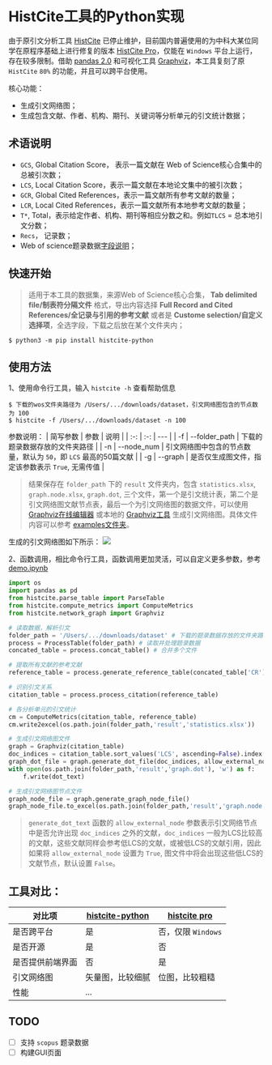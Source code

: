 # HistCite工具的Python实现

由于原引文分析工具 [HistCite](https://support.clarivate.com/ScientificandAcademicResearch/s/article/HistCite-No-longer-in-active-development-or-officially-supported) 已停止维护，目前国内普遍使用的为中科大某位同学在原程序基础上进行修复的版本 [HistCite Pro](https://zhuanlan.zhihu.com/p/20902898)，仅能在 `Windows` 平台上运行，存在较多限制。借助 [pandas 2.0](https://pandas.pydata.org/docs/dev/whatsnew/v2.0.0.html) 和可视化工具 [Graphviz](https://graphviz.org)，本工具复刻了原 `HistCite` `80%` 的功能，并且可以跨平台使用。

核心功能：
- 生成引文网络图；
- 生成包含文献、作者、机构、期刊、关键词等分析单元的引文统计数据；  

## 术语说明
- `GCS`, Global Citation Score， 表示一篇文献在 Web of Science核心合集中的总被引次数；
- `LCS`, Local Citation Score，表示一篇文献在本地论文集中的被引次数；
- `GCR`, Global Cited References，表示一篇文献所有参考文献的数量；
- `LCR`, Local Cited References，表示一篇文献所有本地参考文献的数量；
- `T*`, Total，表示给定作者、机构、期刊等相应分数之和。例如`TLCS` = 总本地引文分数；
- `Recs`， 记录数；
- Web of science题录数据[字段说明](https://images.webofknowledge.com/WOKRS5132R4.2/help/zh_CN/WOS/hs_wos_fieldtags.html)；

## 快速开始
> 适用于本工具的数据集，来源Web of Science核心合集，<b> Tab delimited file/制表符分隔文件</b> 格式，导出内容选择 <b>Full Record and Cited References/全记录与引用的参考文献</b> 或者是 <b>Custome selection/自定义选择项</b>，全选字段，下载之后放在某个文件夹内；    

```console
$ python3 -m pip install histcite-python
```

## 使用方法
1、使用命令行工具，输入 `histcite -h` 查看帮助信息
```console
$ 下载的wos文件夹路径为 /Users/.../downloads/dataset，引文网络图包含的节点数为 100
$ histcite -f /Users/.../downloads/dataset -n 100
```
参数说明：
| 简写参数 | 参数 | 说明 |
| :-: | :-: | --- |
| -f | --folder_path | 下载的题录数据存放的文件夹路径 |
| -n | --node_num | 引文网络图中包含的节点数量，默认为 `50`，即 `LCS` 最高的50篇文献 |
| -g | --graph | 是否仅生成图文件，指定该参数表示 `True`, 无需传值 |

> 结果保存在 `folder_path` 下的 `result` 文件夹内，包含 `statistics.xlsx`, `graph.node.xlsx`, `graph.dot`, 三个文件，第一个是引文统计表，第二个是引文网络图文献节点表，最后一个为引文网络图的数据文件，可以使用 [Graphviz在线编辑器](http://magjac.com/graphviz-visual-editor/) 或本地的 [Graphviz工具](https://graphviz.org/) 生成引文网络图。具体文件内容可以参考 [examples文件夹](examples)。

生成的引文网络图如下所示：
<img src="examples/graph.svg">  

2、函数调用，相比命令行工具，函数调用更加灵活，可以自定义更多参数，参考 [demo.ipynb](demo.ipynb)

```python
import os
import pandas as pd
from histcite.parse_table import ParseTable
from histcite.compute_metrics import ComputeMetrics
from histcite.network_graph import Graphviz

# 读取数据，解析引文
folder_path = '/Users/.../downloads/dataset' # 下载的题录数据存放的文件夹路径
process = ProcessTable(folder_path) # 读取并处理题录数据
concated_table = process.concat_table() # 合并多个文件

# 提取所有文献的参考文献
reference_table = process.generate_reference_table(concated_table['CR']) 

# 识别引文关系
citation_table = process.process_citation(reference_table) 

# 各分析单元的引文统计
cm = ComputeMetrics(citation_table, reference_table)
cm.write2excel(os.path.join(folder_path,'result','statistics.xlsx'))

# 生成引文网络图文件
graph = Graphviz(citation_table)
doc_indices = citation_table.sort_values('LCS', ascending=False).index[:100] # 选取LSC最高的100篇文献
graph_dot_file = graph.generate_dot_file(doc_indices, allow_external_node=False)
with open(os.path.join(folder_path,'result','graph.dot'), 'w') as f:
    f.write(dot_text)

# 生成引文网络图节点文件
graph_node_file = graph.generate_graph_node_file()
graph_node_file.to_excel(os.path.join(folder_path,'result','graph.node.xlsx'),index=False)
```
> `generate_dot_text` 函数的 `allow_external_node` 参数表示引文网络节点中是否允许出现 `doc_indices` 之外的文献，`doc_indices` 一般为LCS比较高的文献，这些文献同样会参考低LCS的文献，或被低LCS的文献引用，因此如果将 `allow_external_node` 设置为 `True`, 图文件中将会出现这些低LCS的文献节点，默认设置 `False`。

## 工具对比：
| 对比项 | [histcite-python](https://github.com/doublessay/histcite-python) | [histcite pro](https://zhuanlan.zhihu.com/p/20902898) |
| - | - | - |
| 是否跨平台 | 是 | 否，仅限 `Windows` |
| 是否开源 | 是 | 否 |
| 是否提供前端界面 | 否 | 是 |
| 引文网络图 | 矢量图，比较细腻 | 位图，比较粗糙 |
| 性能 | ... | |

## TODO
- [ ] 支持 `scopus` 题录数据
- [ ] 构建GUI页面
